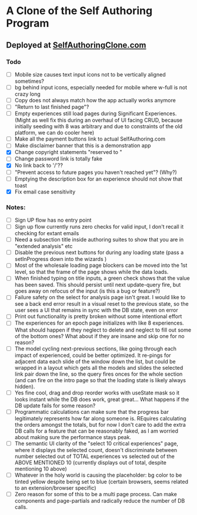 # A Clone of the Self Authoring Program

## Deployed at [SelfAuthoringClone.com](https://self-authoring-clone.vercel.app)

### Todo

-   [ ] Mobile size causes text input icons not to be vertically aligned sometimes?
-   [ ] bg behind input icons, especially needed for mobile where w-full is not crazy long
-   [ ] Copy does not always match how the app actually works anymore
-   [ ] "Return to last finished page"?
-   [ ] Empty experiences still load pages during Significant Experiences. (Might as well fix this during an overhaul of UI facing CRUD, because initially seeding with 8 was arbitrary and due to constraints of the old platform, we can do cooler here)
-   [ ] Make all the payment buttons link to actual SelfAuthoring.com
-   [ ] Make disclaimer banner that this is a demonstration app
-   [x] Change copyright statements "reserved to <Link>"
-   [ ] Change password link is totally fake
-   [x] No link back to '/'??
-   [ ] "Prevent access to future pages you haven't reached yet"? (Why?)
-   [ ] Emptying the description box for an experience should not show that toast
-   [x] Fix email case sensitivity

### Notes:

-   [ ] Sign UP flow has no entry point
-   [ ] Sign up flow currently runs zero checks for valid input, I don't recall it checking for extant emails
-   [ ] Need a subsection title inside authoring suites to show that you are in "extended analysis" etc
-   [ ] Disable the previous next buttons for during any loading state (pass a setInProgress down into the wizards )
-   [ ] Most of the wholesale loading page blockers can be moved into the 1st level, so that the frame of the page shows while the data loads.
-   [ ] When finished typing on title inputs, a green check shows that the value has been saved. This should persist until next update-query fire, but goes away on refocus of the input (is this a bug or feature?)
-   [ ] Failure safety on the select for analysis page isn't great. I would like to see a back end error result in a visual reset to the previous state, so the user sees a UI that remains in sync with the DB state, even on error
-   [ ] Print out functionality is pretty broken without some intentional effort
-   [ ] The experiences for an epoch page initializes with like 8 experiences. What should happen if they neglect to delete and neglect to fill out some of the bottom ones? What about if they are insane and skip one for no reason?
-   [ ] The model cycling next-previous sections, like going through each impact of experienced, could be better optimized. It re-pings for adjacent data each slide of the window down the list, but could be wrapped in a layout which gets all the models and slides the selected link pair down the line, so the query fires onces for the whole section (and can fire on the intro page so that the loading state is likely always hidden).
-   [ ] Yes fine cool, drag and drop reorder works with useState mask so it looks instant while the DB does work, great great... What happens if the DB update fails for some reason?
-   [ ] Programmatic calculations can make sure that the progress bar legitimately represents how far along someone is. REquires calculating the orders amongst the totals, but for now I don't care to add the extra DB calls for a feature that can be reasonably faked, as I am worried about making sure the performance stays peak.
-   [ ] The semantic UI clarity of the "select 10 critical experiences" page, where it displays the selected count, doesn't discriminate between number selected out of TOTAL experiences vs selected out of the ABOVE MENTIONED 10 (currently displays out of total, despite mentioning 10 above)
-   [ ] Whatever in the holy world is causing the placeholder: bg color to be tinted yellow despite being set to blue (certain browsers, seems related to an extension/browser specific)
-   [ ] Zero reason for some of this to be a multi page process. Can make components and page-partials and radically reduce the number of DB calls.

